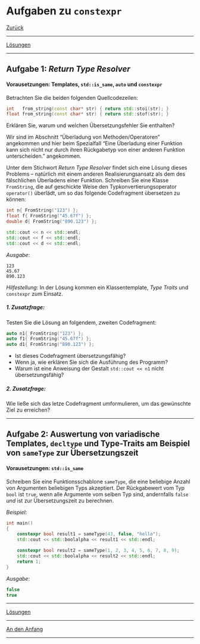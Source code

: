 # Aufgaben zu `constexpr`

[Zurück](Exercises.md)

---

[Lösungen](Exercises_14_ConstExpr.cpp)

---

## Aufgabe 1: *Return Type Resolver*

#### Vorausetzungen: Templates, `std::is_same`, `auto` und `constexpr`

Betrachten Sie die beiden folgenden Quellcodezeilen:

```cpp
int   from_string(const char* str) { return std::stoi(str); }
float from_string(const char* str) { return std::stof(str); }
```

Erklären Sie, warum und welchen Übersetzungsfehler Sie enthalten?

Wir sind im Abschnitt &ldquo;Überladung von Methoden/Operatoren&rdquo; angekommen und hier
beim Spezialfall &ldquo;Eine Überladung einer Funktion kann sich nicht nur durch ihren Rückgabetyp von einer anderen Funktion unterscheiden.&rdquo; angekommen.

Unter dem Stichwort *Return Type Resolver* findet sich eine Lösung dieses Problems &ndash;
natürlich mit einem anderen Realisierungsansatz als dem des fälschlichen Überladens einer Funktion.
Schreiben Sie eine Klasse `FromString`, die auf geschickte Weise den Typkonvertierungsoperator `operator()` überlädt,
um so das folgende Codefragment übersetzen zu können:

```cpp
int n{ FromString("123") };
float f{ FromString("45.67f") };
double d{ FromString("890.123") };

std::cout << n << std::endl;
std::cout << f << std::endl;
std::cout << d << std::endl;
```

*Ausgabe*:

```
123
45.67
890.123
```

*Hilfestellung*:
In der Lösung kommen ein Klassentemplate, *Type Traits* und `constexpr` zum Einsatz.


##### 1. Zusatzfrage:

Testen Sie die Lösung an folgendem, zweiten Codefragment:

```cpp
auto n1{ FromString("123") };
auto f1{ FromString("45.67f") };
auto d1{ FromString("890.123") };
```

  * Ist dieses Codefragment übersetzungsfähig?
  * Wenn ja, wie erklären Sie sich die Ausführung des Programm?
  * Warum ist eine Anweisung der Gestalt `std::cout << n1` nicht übersetzungsfähig?

##### 2. Zusatzfrage:

Wie ließe sich das letze Codefragment umformulieren, um das gewünschte Ziel zu erreichen?

---

## Aufgabe 2: Auswertung von variadische Templates, `decltype` und Type-Traits am Beispiel von `sameType` zur Übersetzungszeit

#### Vorausetzungen: `std::is_same`

Schreiben Sie eine Funktionsschablone `sameType`, die eine beliebige Anzahl von Argumenten
beliebigen Typs akzeptiert. Der Rückgabewert vom Typ `bool` ist `true`, wenn alle Argumente vom selben Typ
sind, andernfalls `false` *und* ist zur Übersetzungszeit zu berechnen.

*Beispiel*:

```cpp
int main() 
{
    constexpr bool result1 = sameType(43, false, "hello");
    std::cout << std::boolalpha << result1 << std::endl;

    constexpr bool result2 = sameType(1, 2, 3, 4, 5, 6, 7, 8, 9);
    std::cout << std::boolalpha << result2 << std::endl;
    return 1;
}
```

*Ausgabe*:

```cpp
false
true
```

---

[Lösungen](Exercises_14_ConstExpr.cpp)

---

[An den Anfang](#Aufgaben-zu-constexpr)

---
